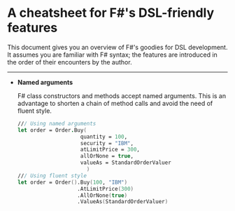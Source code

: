 A cheatsheet for F#'s DSL-friendly features
===

This document gives you an overview of F#'s goodies for DSL development. 
It assumes you are familiar with F# syntax; the features are introduced in the order of their encounters by the author.

---

- **Named arguments**

  F# class constructors and methods accept named arguments. 
  This is an advantage to shorten a chain of method calls and avoid the need of fluent style.

  ```fsharp
  /// Using named arguments
  let order = Order.Buy(
                      quantity = 100, 
                      security = "IBM", 
                      atLimitPrice = 300, 
                      allOrNone = true, 
                      valueAs = StandardOrderValuer
                        )
  /// Using fluent style
  let order = Order().Buy(100, "IBM")
                     .AtLimitPrice(300)
                     .AllOrNone(true)
                     .ValueAs(StandardOrderValuer)
  ```
